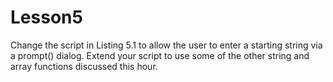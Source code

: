# Lesson5


Change the script in Listing 5.1 to allow the user to enter a starting string via a prompt() dialog. Extend your script to use some of the other string and array functions discussed this hour.
